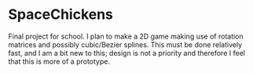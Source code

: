 # SpaceChickens
Final project for school. I plan to make a 2D game making use of rotation matrices and possibly cubic/Bezier splines. This must be done relatively fast, and I am a bit new to this; design is not a priority and therefore I feel that this is more of a prototype.
